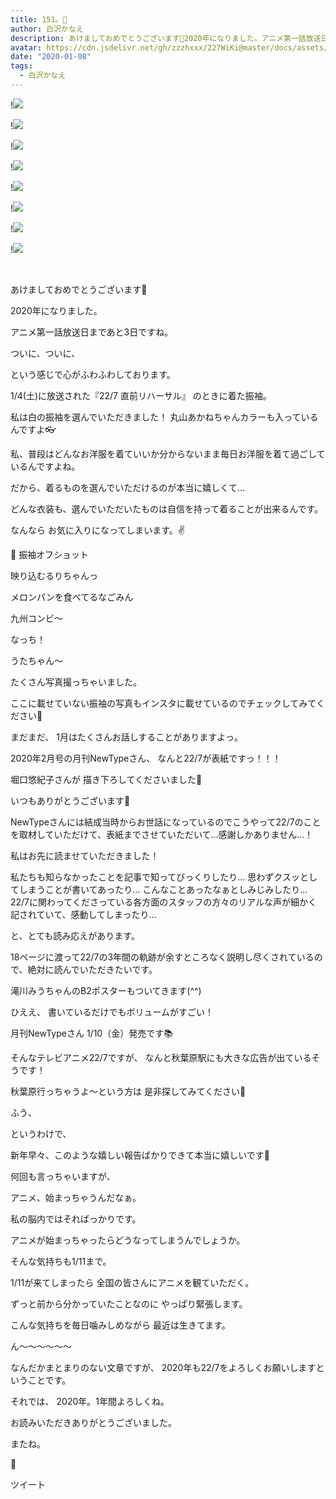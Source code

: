 ```yaml
---
title: 151。🐁
author: 白沢かなえ
description: あけましておめでとうございます🎍2020年になりました。アニメ第一話放送日まであと3日ですね。ついに、ついに、という感じで心がふわふわしております。...
avatar: https://cdn.jsdelivr.net/gh/zzzhxxx/227WiKi@master/docs/assets/photo/avatar/kanae.jpg
date: "2020-01-08"
tags:
  - 白沢かなえ
---
```


!![](https://cdn.jsdelivr.net/gh/zzzhxxx/227WiKi-image@master/blog-image/kanae-2020-01-08_1.jpg)

!![](https://cdn.jsdelivr.net/gh/zzzhxxx/227WiKi-image@master/blog-image/kanae-2020-01-08_2.jpg)

!![](https://cdn.jsdelivr.net/gh/zzzhxxx/227WiKi-image@master/blog-image/kanae-2020-01-08_3.jpg)

!![](https://cdn.jsdelivr.net/gh/zzzhxxx/227WiKi-image@master/blog-image/kanae-2020-01-08_4.jpg)

!![](https://cdn.jsdelivr.net/gh/zzzhxxx/227WiKi-image@master/blog-image/kanae-2020-01-08_5.jpg)

!![](https://cdn.jsdelivr.net/gh/zzzhxxx/227WiKi-image@master/blog-image/kanae-2020-01-08_6.jpg)

!![](https://cdn.jsdelivr.net/gh/zzzhxxx/227WiKi-image@master/blog-image/kanae-2020-01-08_7.jpg)

!![](https://cdn.jsdelivr.net/gh/zzzhxxx/227WiKi-image@master/blog-image/kanae-2020-01-08_8.jpg)



  ﻿






あけましておめでとうございます🎍


2020年になりました。










アニメ第一話放送日まであと3日ですね。



ついに、ついに、

という感じで心がふわふわしております。



















1/4(土)に放送された『22/7 直前リハーサル』
のときに着た振袖。




私は白の振袖を選んでいただきました！
丸山あかねちゃんカラーも入っているんですよ👓












私、普段はどんなお洋服を着ていいか分からないまま毎日お洋服を着て過ごしているんですよね。





だから、着るものを選んでいただけるのが本当に嬉しくて…


どんな衣装も、選んでいただいたものは自信を持って着ることが出来るんです。




なんなら
お気に入りになってしまいます。✌️


















👘 振袖オフショット








映り込むるりちゃんっ







メロンパンを食べてるなごみん







九州コンビ〜







なっち！







うたちゃん〜








たくさん写真撮っちゃいました。


ここに載せていない振袖の写真もインスタに載せているのでチェックしてみてください🎍





























まだまだ、
1月はたくさんお話しすることがありますよっ。






















2020年2月号の月刊NewTypeさん、
なんと22/7が表紙ですっ！！！







堀口悠紀子さんが
描き下ろしてくださいました🎨

いつもありがとうございます🥺









NewTypeさんには結成当時からお世話になっているのでこうやって22/7のことを取材していただけて、表紙までさせていただいて…感謝しかありません…！













私はお先に読ませていただきました！








私たちも知らなかったことを記事で知ってびっくりしたり…
思わずクスッとしてしまうことが書いてあったり…
こんなことあったなぁとしみじみしたり…
22/7に関わってくださっている各方面のスタッフの方々のリアルな声が細かく記されていて、感動してしまったり…



と、とても読み応えがあります。







18ページに渡って22/7の3年間の軌跡が余すところなく説明し尽くされているので、絶対に読んでいただきたいです。

滝川みうちゃんのB2ポスターもついてきます(^^)








ひええ、
書いているだけでもボリュームがすごい！







月刊NewTypeさん
1/10（金）発売です📚


















そんなテレビアニメ22/7ですが、
なんと秋葉原駅にも大きな広告が出ているそうです！


秋葉原行っちゃうよ〜という方は
是非探してみてください🌷






















ふう、


というわけで、




新年早々、このような嬉しい報告ばかりできて本当に嬉しいです🌷

















何回も言っちゃいますが、




アニメ、始まっちゃうんだなぁ。













私の脳内ではそればっかりです。



アニメが始まっちゃったらどうなってしまうんでしょうか。









そんな気持ちも1/11まで。


1/11が来てしまったら
全国の皆さんにアニメを観ていただく。







ずっと前から分かっていたことなのに
やっぱり緊張します。






こんな気持ちを毎日噛みしめながら
最近は生きてます。







ん〜〜〜〜〜〜



なんだかまとまりのない文章ですが、
2020年も22/7をよろしくお願いしますということです。





















それでは、
2020年。1年間よろしくね。













お読みいただきありがとうございました。


またね。




🎍


ツイート



